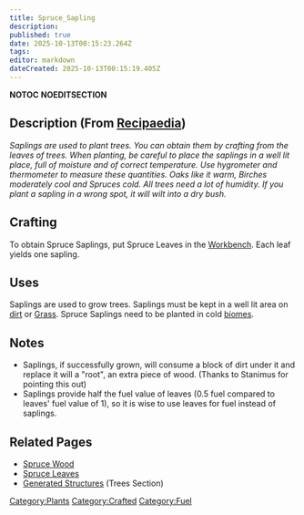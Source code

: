 ```yaml
---
title: Spruce_Sapling
description: 
published: true
date: 2025-10-13T00:15:23.264Z
tags: 
editor: markdown
dateCreated: 2025-10-13T00:15:19.405Z
---
```


__NOTOC__ __NOEDITSECTION__

## Description (From [Recipaedia](.. "wikilink"))

*Saplings are used to plant trees. You can obtain them by crafting from
the leaves of trees. When planting, be careful to place the saplings in
a well lit place, full of moisture and of correct temperature. Use
hygrometer and thermometer to measure these quantities. Oaks like it
warm, Birches moderately cool and Spruces cold. All trees need a lot of
humidity. If you plant a sapling in a wrong spot, it will wilt into a
dry bush.*

## Crafting

To obtain Spruce Saplings, put Spruce Leaves in the
[Workbench](Crafting_Table "wikilink"). Each leaf yields one sapling. 

## Uses

Saplings are used to grow trees. Saplings must be kept in a well lit
area on [dirt](dirt "wikilink") or [Grass](../Terrain/Grass.md "wikilink"). Spruce
Saplings need to be planted in cold [biomes](biomes "wikilink").

## Notes

  - Saplings, if successfully grown, will consume a block of dirt under
    it and replace it will a "root", an extra piece of wood. (Thanks to
    Stanimus for pointing this out)
  - Saplings provide half the fuel value of leaves (0.5 fuel compared to
    leaves' fuel value of 1), so it is wise to use leaves for fuel
    instead of saplings.

## Related Pages

  - [Spruce Wood](Spruce_Wood.md "wikilink")
  - [Spruce Leaves](Spruce_Leaves.md "wikilink")
  - [Generated Structures](Generated_Structures "wikilink") (Trees
    Section)

[Category:Plants](Category:Plants "wikilink")
[Category:Crafted](Category:Crafted "wikilink")
[Category:Fuel](Category:Fuel "wikilink")